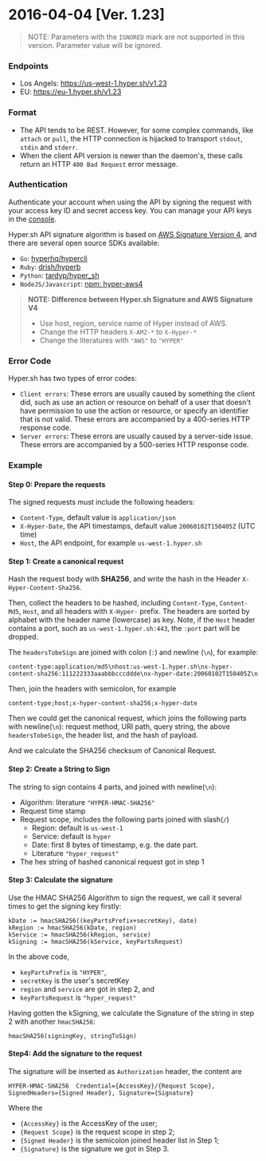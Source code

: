 # 2016-04-04 [Ver. 1.23]

> NOTE: Parameters with the `IGNORED` mark are not supported in this version. Parameter value will be ignored.

### Endpoints

- Los Angels: https://us-west-1.hyper.sh/v1.23
- EU: https://eu-1.hyper.sh/v1.23

### Format
 - The API tends to be REST. However, for some complex commands, like `attach`
   or `pull`, the HTTP connection is hijacked to transport `stdout`,
   `stdin` and `stderr`.
 - When the client API version is newer than the daemon's, these calls return an HTTP
   `400 Bad Request` error message.

### Authentication
Authenticate your account when using the API by signing the request with your access key ID and secret access key. You can manage your API keys in the [console](https://console.hyper.sh).

Hyper.sh API signature algorithm is based on [AWS Signature Version 4](http://docs.aws.amazon.com/general/latest/gr/sigv4_signing.html), and there are several open source SDKs available:

- `Go`: [hyperhq/hypercli](https://github.com/hyperhq/hypercli/blob/302a6b530148f6a777cd6b8772f706ab5e3da46b/vendor/src/github.com/docker/engine-api/client/sign4.go#L73)
- `Ruby`: [drish/hyperb](https://github.com/drish/hyperb)
- `Python`: [tardyp/hyper_sh](https://github.com/tardyp/hyper_sh/blob/master/hyper_sh/requests_aws4auth/aws4auth.py)
- `NodeJS/Javascript`: [npm: hyper-aws4](https://www.npmjs.com/package/hyper-aws4)

> **NOTE: Difference between Hyper.sh Signature and AWS Signature V4**
> - Use host, region, service name of Hyper instead of AWS.
> - Change the HTTP headers `X-AMZ-*` to `X-Hyper-*`
> - Change the literatures with `"AWS"` to `"HYPER"`

### Error Code
Hyper.sh has two types of error codes:

- `Client errors`: These errors are usually caused by something the client did, such as use an action or resource on behalf of a user that doesn't have permission to use the action or resource, or specify an identifier that is not valid. These errors are accompanied by a 400-series HTTP response code.
- `Server errors`: These errors are usually caused by a server-side issue. These errors are accompanied by a 500-series HTTP response code.

### Example

#### Step 0: Prepare the requests

The signed requests must include the following headers:

- `Content-Type`, default value is `application/json`
- `X-Hyper-Date`, the API timestamps, default value `20060102T150405Z` (UTC time)
- `Host`, the API endpoint, for example `us-west-1.hyper.sh`

#### Step 1: Create a canonical request

Hash the request body with **SHA256**, and write the hash in the Header `X-Hyper-Content-Sha256`.

Then, collect the headers to be hashed, including `Content-Type`, `Content-Md5`, `Host`, and all headers with `X-Hyper-` prefix. The headers are sorted by alphabet with the header name (lowercase) as key. Note, if the `Host` header contains a port, such as `us-west-1.hyper.sh:443`, the `:port` part will be dropped.

The `headersTobeSign` are joined with colon (`:`) and newline (`\n`), for example:

```
content-type:application/md5\nhost:us-west-1.hyper.sh\nx-hyper-content-sha256:111222333aaabbbcccddde\nx-hyper-date:20060102T150405Z\n
```

Then, join the headers with semicolon, for example

```
content-type;host;x-hyper-content-sha256;x-hyper-date
```

Then we could get the canonical request, which joins the following parts with newline(`\n`): request method, URI path, query string, the above `headersTobeSign`, the header list, and the hash of payload.

And we calculate the SHA256 checksum of Canonical Request.

#### Step 2:  Create a String to Sign

The string to sign contains 4 parts, and joined with newline(`\n`):

- Algorithm: literature `"HYPER-HMAC-SHA256"`
- Request time stamp
- Request scope, includes the following parts joined with slash(`/`)
  - Region: default is `us-west-1`
  - Service: default is `hyper`
  - Date: first 8 bytes of timestamp, e.g. the date part.
  - Literature `"hyper_request"`
- The hex string of hashed canonical request got in step 1

#### Step 3: Calculate the signature

Use the HMAC SHA256 Algorithm to sign the request, we call it several times to get the signing key firstly:

```
kDate := hmacSHA256((keyPartsPrefix+secretKey), date)
kRegion := hmacSHA256(kDate, region)
kService := hmacSHA256(kRegion, service)
kSigning := hmacSHA256(kService, keyPartsRequest)
```

In the above code,

- `keyPartsPrefix` is `"HYPER"`,
- `secretKey` is the user's secretKey
- `region` and `service` are got in step 2, and
- `keyPartsRequest` is `"hyper_request"`

Having gotten the kSigning, we calculate the Signature of the string in step 2 with another `hmacSHA256`:

`hmacSHA256(signingKey, stringToSign)`

#### Step4: Add the signature to the request

The signature will be inserted as `Authorization` header, the content are

```
HYPER-HMAC-SHA256  Credential={AccessKey}/{Request Scope}, SignedHeaders={Signed Header}, Signature={Signature}
```

Where the

- `{AccessKey}` is the AccessKey of the user;
- `{Request Scope}` is the request scope in step 2;
- `{Signed Header}` is the semicolon joined header list in Step 1;
- `{Signature}` is the signature we got in Step 3.
